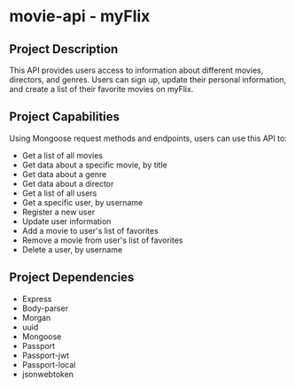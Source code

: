 # movie-api - myFlix

## Project Description
This API provides users access to information about different movies, directors, and genres. Users can sign up, update their personal information, and create a list of their favorite movies on myFlix.

## Project Capabilities
Using Mongoose request methods and endpoints, users can use this API to:
 - Get a list of all movies
 - Get data about a specific movie, by title
 - Get data about a genre
 - Get data about a director
 - Get a list of all users
 - Get a specific user, by username
 - Register a new user
 - Update user information
 - Add a movie to user's list of favorites
 - Remove a movie from user's list of favorites
 - Delete a user, by username

## Project Dependencies
 - Express
 - Body-parser
 - Morgan
 - uuid
 - Mongoose
 - Passport
 - Passport-jwt
 - Passport-local
 - jsonwebtoken
 
